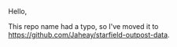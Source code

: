 Hello, 

This repo name had a typo, so I've moved it to https://github.com/Jaheay/starfield-outpost-data. 

